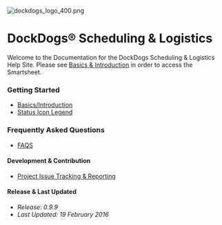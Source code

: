 ![dockdogs_logo_400.png](http://dockdogs.com/wp-content/uploads/2013/01/dockdogs_logo_300-7019fdd1.png)

# DockDogs® Scheduling & Logistics

Welcome to the Documentation for the DockDogs Scheduling & Logistics Help Site. Please see [Basics & Introduction](getting-started/basics-and-introduction/) in order to access the Smartsheet. 

### Getting Started
* [Basics/Introduction](getting-started/basics-and-introduction/)
* [Status Icon Legend](getting-started/status-icon-legend/) 

### Frequently Asked Questions
* [FAQS](getting-started/FAQs)

#### Development & Contribution
* [Project Issue Tracking & Reporting](https://github.com/brianjking/DockDogs-scheduling/issues?q=is%3Aopen+is%3Aissue)


#### Release & Last Updated 
* _Release: 0.9.9_
* _Last Updated: 19 February 2016_

